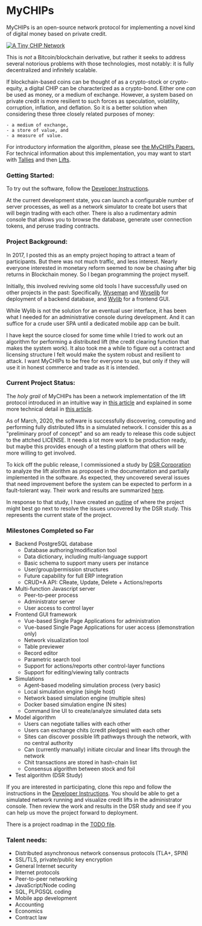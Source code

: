 # MyCHIPs
MyCHIPs is an open-source network protocol for implementing a novel kind of digital money based on private credit.

[![A Tiny CHIP Network](http://gotchoices.org/figures/money_ac.svg)](http://gotchoices.org/mychips/acdc.html)

This is *not* a Bitcoin/blockchain derivative, but rather it seeks to address
several notorious problems with those technologies, most notably: it is fully decentralized and infinitely scalable.

If blockchain-based coins can be thought of as a crypto-stock or crypto-equity, a digital CHIP can be characterized as a crypto-bond.
Either one _can_ be used as money, or a medium of exchange.
However, a system based on private credit is more resilient to such forces as speculation, volatility, corruption, inflation, and deflation.
So it is a better solution when considering these three closely related purposes of money:

    - a medium of exchange,
    - a store of value, and 
    - a measure of value.

For introductory information the algorithm, please see [the MyCHIPs Papers.](http://gotchoices.org/mychips/intro.html)
For technical information about this implementation, you may want to start with
[Tallies](doc/Tallies) and then
[Lifts](doc/Lifts).

### Getting Started:
To try out the software, follow the [Developer Instructions](doc/Development).

At the current development state, you can launch a configurable number of server processes, as well as a network simulator to create bot users that will begin trading with each other.
There is also a rudimentary admin console that allows you to browse the database, generate user connection tokens, and peruse trading contracts.

### Project Background:
In 2017, I posted this as an empty project hoping to attract a team of participants.
But there was not much traffic, and less interest.
Nearly everyone interested in monetary reform seemed to now be chasing after big returns in Blockchain money.
So I began programming the project myself.

Initially, this involved reviving some old tools I have successfully used on other projects in the past:
Specifically, [Wyseman](http://github.com/gotchoices/wyseman) and
[Wyselib](http://github.com/gotchoices/wyselib) for deployment of a backend database, and
[Wylib](http://github.com/gotchoices/wylib) for a frontend GUI.

While Wylib is not the solution for an eventual user interface, it has been what I needed for an administrative console during development.
And it can suffice for a crude user SPA until a dedicated mobile app can be built.

I have kept the source closed for some time while I tried to work out an algorithm for performing a distributed lift (the credit clearing function that makes the system work).
It also took me a while to figure out a contract and licensing structure I felt would make the system robust and resilient to attack.
I want MyCHIPs to be free for everyone to use, but only if they will use it in honest commerce and trade as it is intended.

### Current Project Status:
The _holy grail_ of MyCHIPs has been a network implementation of the lift protocol introduced in an intuitive way
in [this article](http://gotchoices.org/mychips/coupon.html) and explained in some more technical detail 
in [this article](http://gotchoices.org/mychips/acdc.html).

As of March, 2020, the software is successfully discovering, computing and performing fully distributed lifts in a simulated network.
I consider this as a "preliminary proof of concept" and so am ready to release this code subject to the attched LICENSE.
It needs a lot more work to be production ready, but maybe this provides enough of a testing platform that others will be more willing to get involved.

To kick off the public release, I commissioned a study by [DSR Corporation](https://en.dsr-corporation.com/) to analyze the lift alorithm as proposed in the documentation and partially implemented in the software.
As expected, they uncovered several issues that need improvement before the system can be expected to perform in a fault-tolerant way.
Their work and results are summarized [here](test/analysis/dsr/phase-1/results.md).

In response to that study, I have created an [outline](doc/Safety) of where the project might best go next to resolve the issues uncovered by the DSR study.
This represents the current state of the project.

### Milestones Completed so Far

- Backend PostgreSQL database
  - Database authoring/modification tool
  - Data dictionary, including multi-language support
  - Basic schema to support many users per instance
  - User/group/permission structures
  - Future capability for full ERP integration
  - CRUD+A API: CReate, Update, Delete + Actions/reports
- Multi-function Javascript server
  - Peer-to-peer process
  - Administrator server
  - User access to control layer
- Frontend GUI framework
  - Vue-based Single Page Applications for administration
  - Vue-based Single Page Applications for user access (demonstration only)
  - Network visualization tool
  - Table previewer
  - Record editor
  - Parametric search tool
  - Support for actions/reports other control-layer functions
  - Support for editing/viewing tally contracts
- Simulations
  - Agent-based modeling simulation process (very basic)
  - Local simulation engine (single host)
  - Network based simulation engine (multiple sites)
  - Docker based simulation engine (N sites)
  - Command line UI to create/analyze simulated data sets
- Model algorithm
  - Users can negotiate tallies with each other
  - Users can exchange chits (credit pledges) with each other
  - Sites can discover possible lift pathways through the network, with no central authority
  - Can (currently manually) initiate circular and linear lifts through the network
  - Chit transactions are stored in hash-chain list
  - Consensus algorithm between stock and foil
- Test algorithm (DSR Study)

If you are interested in participating, clone this repo and follow the instructions in the [Developer Instructions](doc/Development).
You should be able to get a simulated network running and visualize credit lifts in the administrator console.
Then review the work and results in the DSR study and see if you can help us move the project forward to deployment.

There is a project roadmap in the [TODO file](TODO).

### Talent needs:
- Distributed asynchronous network consensus protocols (TLA+, SPIN)
- SSL/TLS, private/public key encryption
- General Internet security
- Internet protocols
- Peer-to-peer networking
- JavaScript/Node coding
- SQL, PLPGSQL coding
- Mobile app development
- Accounting
- Economics
- Contract law

